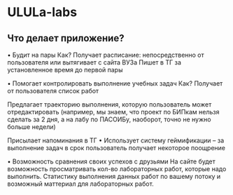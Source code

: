 # ULULa-labs

## Что делает приложение?
•	Будит на пары
Как?
Получает расписание: непосредственно от пользователя или вытягивает с сайта ВУЗа
Пишет в ТГ за установленное время до первой пары

•	Помогает контролировать выполнение учебных задач
Как?
Получает от пользователя список работ

Предлагает траекторию выполнения, которую пользователь может отредактировать (например, мы знаем, что проект по БИПкам нельзя сделать за 2 дня, а на лабу по ПАСОИБу, наоборот, точно не нужно больше недели)

Присылает напоминания в ТГ
•	Использует систему геймификации – за выполнение задач в срок пользователь получает некоторое поощрение

•	Возможность сравнения своих успехов с друзьями
На сайте будет возможность просматривать кол-во лабораторных работ, которые надо выполнить. Статистику выполнения данных работ по вашему потоку и возможный маттериал для лабораторных работ.


